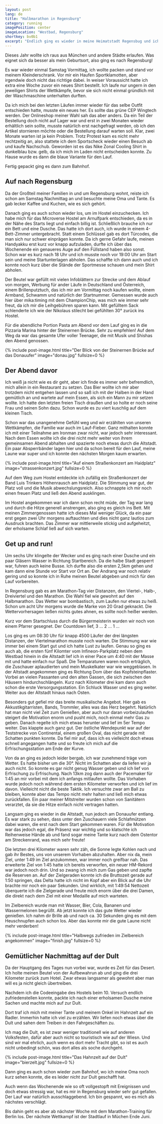 ```yaml
---
layout: post
lang: de
title: "Halbmarathon in Regensburg"
category: running
imagePosition: center
imageLocation: "Westbad, Regensburg"
shortkey: bv0b1
excerpt: "Endlich ging es wieder in meine Heimatstadt Regensbug und ich konnte beim Halbmarathon mitlaufen. Bei warmen Temparatoren ging es einmal komplett durch die schöne Altstadt von West nach Ost und zurück zum Westbad."
---
```

Dieses Jahr wollte ich raus aus München und andere Städte erlaufen. Was eignet sich da besser als mein Geburtsort, also ging es nach Regensburg!

Es war wieder einmal Samstag Vormittag, ich wollte packen und stand vor meinem Kleinderschrank. Vor mir ein Haufen Sportklamotten, aber irgendwie doch nicht das richtige dabei. In weiser Voraussicht hatte ich extra eine Woche zuvor ein neues Shirt bestellt. Ich laufe nur ungern in den jeweiligen Shirts der Wettkämpfe, bevor sie sich nicht einmal gründlich mit der Waschmaschine unterhalten durften.

Da ich mich bei den letzten Läufen immer wieder für das selbe Outfit entschieden hatte, musste ein neues her. Es sollte das grüne CEP Wingtech werden. Der Onlineshop meiner Wahl sah das aber anders. Da ein Teil der Bestellung doch nicht auf Lager war und erst in zwei Monaten wieder erhältlich sein sollte, musste natürlich erst nachgefragt werden, ob ich den Artikel stornieren möchte oder die Bestellung darauf warten soll. Klar, zwei Monate warten ist ja kein Problem. Trotz Protest kam es nicht mehr rechtzeitig an, also stattete ich dem Sportscheck wieder einen Besuch ab und kaufe Nachschub. Geworden ist es das Nike Zonal Cooling Shirt in dunkelblau bzw. gelb, da ich mich im Laden nicht entscheiden konnte. Zu Hause wurde es dann die blaue Variante für den Lauf.

Fertig gepackt ging es dann zum Bahnhof.

## Auf nach Regensburg

Da der Großteil meiner Familien in und um Regensburg wohnt, reiste ich schon am Samstag Nachmittag an und besuchte meine Oma und Tante. Es gab lecker Kaffee und Kuchen, wie es sich gehört.

Danach ging es auch schon wieder los, um im Hostel einzuchecken. Ich habe mich für das Microverse Hostel am Arnulfpark entschieden, da es in der Nähe des Starts liegt und einfach billig ist. Schließlich brauche ich nur ein Bett und eine Dusche. Das hatte ich dort auch, ich wurde in einem 4-Bett-Zimmer untergebracht. Statt einem Schlüssel gab es dort Türcodes, die man sich nur schwer einprägen konnte. Da ich gerne Gefahr laufe, meinen Handyakku erst kurz vor knapp aufzuladen, durfte ich über das Wochenende ein genaueres Auge auf den Füllstand haben also sonst. Schon war es kurz nach 18 Uhr und ich musste noch vor 19:00 Uhr am Start sein und meine Startunterlagen abholen. Das schaffte ich dann auch und ich konnte noch kurz über die Stände der Sportmesse schauen und mein Shirt abholen.

Der Beutel war gefüllt mit vielen Infoblättern zur Strecke und dem Ablauf von morgen, Werbung für ander Läufe in Deutschland und Österreich, einem Brillenputztuch, das ich mir am Vormittag noch kaufen wollte, einem Armband, Schwamm und natürlich der Startnummer. Gemessen wurde auch hier über mika:timing mit dem ChampionChip, was mich wie immer sehr freut, da ich mir die Leihgebühren sparen kann. Mit gefülltem Sack schlenderte ich wie der Nikolaus stilecht bei gefühlten 30° zurück ins Hostel.

Für die abendliche Portion Pasta am Abend vor dem Lauf ging es in die Pizzaria Marina hinter der Steinernen Brücke. Sehr zu empfehlen! Auf dem Weg da war das gesamte Ufer voller Teenager, die mit Musik und Shishas den Abend genossen.

{% include post-image.html title="Der Blick von der Steinernen Brücke auf das Donauufer" image="donau.jpg" fullsize=0 %}

## Der Abend davor

Ich weiß ja nicht wie es dir geht, aber ich finde es immer sehr befremdlich, mich allein in ein Restaurant zu setzen. Das Bier wollte ich mir aber trotzdem nicht entgehen lassen und so saß ich mit der Halben in der Hand gemütlich an und wartete auf mein Essen, als sich ein Mann zu mir setzen wollte. Ich hatte den letzten freien Tisch draußen und so holte er noch seine Frau und seinen Sohn dazu. Schon wurde es zu viert kuschlig auf dem kleinen Tisch.

Schon war das unangenehme Gefühl weg und wir erzählten von unseren Wettkämpfen, die Familie war auch im Lauf-Fieber. Ganz mithalten konnte ich mit einer Teilnahme am Ironman zwar nicht, war jedoch sehr interessant. Nach dem Essen wollte ich die drei nicht mehr weiter von ihrem gemeinsamen Abend abhalten und spazierte noch etwas durch die Altstadt. Ein paar Absperrbänder lagen hier und da schon bereit für den Lauf, meine Laune war super und ich konnte den nächsten Morgen kaum erwarten.

{% include post-image.html title="Auf einem Straßenkonzert am Haidplatz" image="strassenkonzert.jpg" fullsize=0 %}

Auf dem Weg zum Hostel entdeckte ich zufällig ein Straßenkonzert der Band Luis Trinkers Höhenrausch am Haidplatz. Die Stimmung war gut, der Platz voll und die Musik abwechslungsreich. Also schnappte ich mir noch einen freuen Platz und ließ den Abend ausklingen.

Im Hostel angekommen war ich dann schon recht müde, der Tag war lang und durch die Hitze generell anstrengen, also ging es gleich ins Bett. Mit meinen Zimmergenossen hatte ich dieses Mal weniger Glück, da ein paar erst gegen zwei Uhr morgens auftauchten und dies nicht ganz lautlos zum Ausdruck brachten. Das Zimmer war mittlerweile stickig und aufgeheitzt, der erholsame Schlaf ließ auf sich warten.

## Get up and run!

Um sechs Uhr klingelte der Wecker und es ging nach einer Dusche und ein paar Gläsern Wasser in Richtung Startbereich. Da die halbe Stadt gesperrt war, fuhren auch keine Busse. Ich durfte also die ersten 2,5km gehen und kam dann eine Stunde vor Start vor Ort an. Der Andrang war noch relativ gering und so konnte ich in Ruhe meinen Beutel abgeben und mich für den Lauf vorbereiten.

In Regensburg gab es am Marathon-Tag vier Distanzen, den Viertel-, Halb-, Dreiviertel und den Marathon. Die Wahl fiel wie gewohnt auf den Halbmarathon. Das Wetter war bombastisch, zum Laufen nur etwas zu heiß. Schon um acht Uhr morgens wurde die Marke von 20 Grad geknackt. Die Wettervorhersagen ließen nichts gutes ahnen, es sollte noch heißer werden.

Kurz vor dem Startschluss durch die Bürgermeisterin wurden wir noch von einem Pfarrer gesegnet. Der Countdown lief, 3 ... 2 ... 1 ...

Los ging es um 08:30 Uhr für knapp 4500 Läufer der drei längsten Distanzen, der Viertelmarathon musste noch warten. Die Stimmung war wie immer bei einem Start gut und ich hatte Lust zu laufen. Genau so ging es auch ab, die ersten fünf Kilomter vom Infineon-Parkplatz neben dem Westbad hinein in die Altstadt lief ich in einer Pace um 4:40 mit der Masse mit und hatte einfach nur Spaß. Die Temparaturen waren noch erträglich, die Zuschauer aplaudierten und mein Muskelkater war wie weggeblasen. In der Altstadt angekommen ging es Richtung Dom über das Kopfsteinpflaster. Vorbei an vielen Passanten und den alten Gassen, die sich zwischen den Häusern hindurchschlängeln. Kurz nach Kilometer drei kam dann auch schon die erste Versorgungsstation. Ein Schluck Wasser und es ging weiter. Weiter aus der Altstadt hinaus nach Osten.

Besonders gut gefiel mir das breite musikalische Angebot. Hier gab es Akkustikgitarristen, Bands, Trommler, alles was das Herz begehrt. Natürlich hat man nicht viel Zeit zum Genießen, aber auch nur daran vorbeizulaufen steigert die Motivation enorm und pusht mich, noch einmal mehr Gas zu geben. Danach regelte ich mich etwas herunter und lief im 5er Tempo weiter. Das klappte auch ganz gut. Der östliche Wendepunkt war auf der Teststrecke von Continental, einem großen Oval, das nicht gerade mit Schatten punkten konnte. Da fiel mir auf, dass ich es vielleicht doch etwas schnell angegangen hatte und so freute ich mich auf die Erfrischungsstation am Ende der Kurve.

Von da an ging es jedoch leider bergab, ich war zunehmend träge vom Wetter. Es hatte bisher um die 30°. Nicht im Schatten aber da liefen wir ja auch nicht. So konnte es gar nicht genug Wasser geben und ich lief von Erfrischung zu Erfrischung. Nach 13km zog dann auch der Pacemaker für 1:45 an mir vorbei mit dem ich anfangs mitlaufen wollte. Das Vorhaben wurde jedoch  noch während dem ersten Kilometer verworfen und ich lief im davon. Vielleicht nicht die beste Taktik. Ich versuchte zwar am Ball zu bleiben, konnte aber das Tempo nicht mehr halten und ließ mich etwas zurückfallen. Ein paar meiner Mitstreiter wurden schon von Sanitätern verarztet, da sie die Hitze einfach nicht vertragen hatten.

Langsam ging es wieder in die Altstadt, nun jedoch am Donauufer entlang. Es war stark zu sehen, dass unter den Zuschauern viele Schlafmützen dabei waren, die erst nach dem Start gekommen waren. Für die Motivation war das jedoch egal, die Präsenz war wichtig und so klatschte ich Reihenweise Hände ab und fand sogar meine Tante kurz nach dem Ostentor am Streckenrand, was mich sehr freute!

Die letzten drei Kilometer waren sehr zäh, die Sonne legte Kohlen nach und gab ihr Bestes, uns von unserem Vorhaben abzuhalten. Aber nix da, mein Ziel, unter 1:49 im Ziel anzukommen, war immer noch greifbar nah. Das erweiterte Ziel von 1:45 hatte ich bereits verworfen, ein neuer HM-Rekord war jedoch noch drin. Und so zwang ich mich zum Gas geben und zapfte die Reserven an. Auf der Zielgeraden konnte ich die Bruttozeit gerade auf 1:50 springen, das Delta hatte ich nicht im Kopf aber ein Blick auf die Uhr brachte mir noch ein paar Sekunden. Und wirklich, mit 1:49:54 Nettozeit überquerte ich die Zielgerade und freute mich enorm über die drei Damen, die direkt nach dem Ziel mit einer Medaille auf mich warteten.

Im Zielbereich wurde man mit Wasser, Bier, Cola, Bananen und Wassermelonen begrüßt. Ab jetzt konnte ich das gute Wetter wieder genießen. Ich nahm dir Brille ab und nach ca. 30 Sekunden ging es mit dem Heuschnupfen auch schon los. Aber das konnte mir die gute Laune nicht mehr verderben!

{% include post-image.html title="Halbwegs zufrieden im Zielbereich angekommen" image="finish.jpg" fullsize=0 %}

## Gemütlicher Nachmittag auf der Dult

Da der Hauptgang des Tages nun vorbei war, wurde  es Zeit für das Desert. Ich holte meinen Beutel von der Aufbewahrun ab und ging die drei Kilometer zurück zum Hotel. Zwar etwas langsamer als gewohnt aber man will es ja nicht gleich übertreiben.

Nachdem ich die Codeeingabe des Hostels beim 10. Versuch endlich zufriedenstellen konnte, packte ich nach einer erholsamen Dusche meine Sachen und machte mich auf zur Dult.

Dort traf ich mich mit meiner Tante und meinem Onkel im Hahnzelt auf ein Radler. Immerhin hatte ich viel zu erzählen. Wir liefen noch etwas über die Dult und sahen dem Treiben in den Fahrgeschäften zu.

Ich mag die Dult, es ist zwar weniger traditionell wie auf anderen Volksfesten, dafür aber auch nicht so touristisch wie auf der Wiesn. Und sind wir mal ehrlich, auch wenn es dort mehr Tracht gibt, so ist es auch nicht unbedingt schön, was dort alles als soche durchgeht.

{% include post-image.html title="Das Hahnzelt auf der Dult" image="bierzelt.jpg" fullsize=0 %}

Dann ging es auch schon wieder zum Bahnhof, wo ich meine Oma noch kurz sehen konnte, die es leider nicht zur Dult geschafft hat.

Auch wenn das Wochenende wie so oft vollgestopft mit Ereignissen und doch etwas stressig war, hat es mir in Regensburg wieder sehr gut gefallen. Der Lauf war natürlich ausschlaggebend. Ich bin gespannt, wo es mich als nächstes verschlägt.

Bis dahin geht es aber ab nächster Woche mit dem Marathon-Training für Berlin los. Der nächste Wettkampf ist der Stadtlauf in Müchen Ende Juni.
